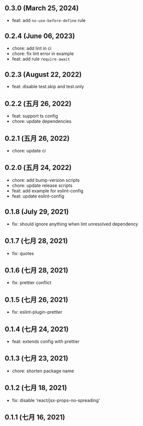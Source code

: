 ## 0.3.0 (March 25, 2024)

- feat: add `no-use-before-define` rule

## 0.2.4 (June 06, 2023)

- chore: add lint in ci
- chore: fix lint error in example
- feat: add rule `require-await`

## 0.2.3 (August 22, 2022)

- feat: disable test.skip and test.only

## 0.2.2 (五月 26, 2022)

- feat: support ts config
- chore: update dependencies

## 0.2.1 (五月 26, 2022)

- chore: update ci

## 0.2.0 (五月 24, 2022)

- chore: add bump-version scripts
- chore: update release scripts
- feat: add example for eslint-config
- feat: update eslint-config

## 0.1.8 (July 29, 2021)

- fix: should ignore anything when lint unresolved dependency

## 0.1.7 (七月 28, 2021)

- fix: quotes

## 0.1.6 (七月 28, 2021)

- fix: prettier conflict

## 0.1.5 (七月 26, 2021)

- fix: eslint-plugin-prettier

## 0.1.4 (七月 24, 2021)

- feat: extends config with prettier

## 0.1.3 (七月 23, 2021)

- chore: shorten package name

## 0.1.2 (七月 18, 2021)

- fix: disable 'react/jsx-props-no-spreading'

## 0.1.1 (七月 16, 2021)
